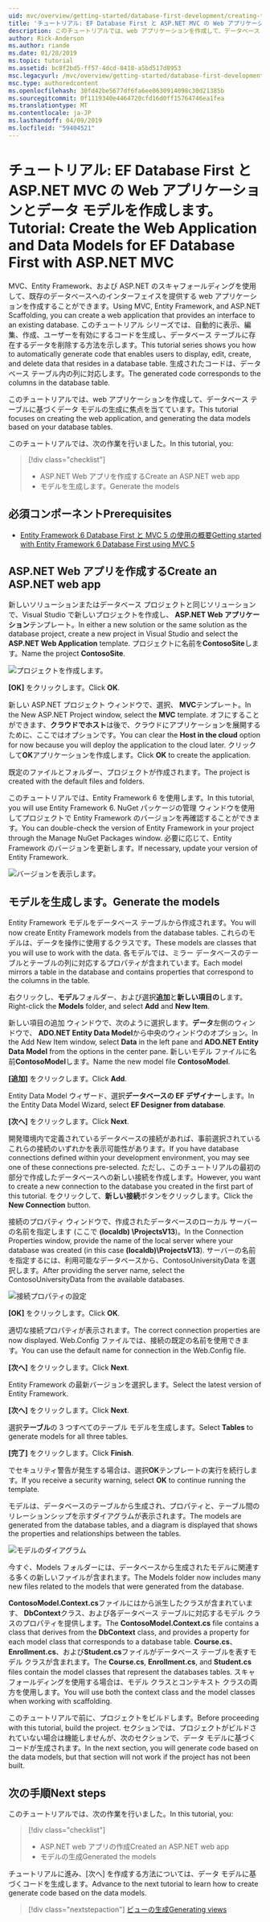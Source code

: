 ```yaml
---
uid: mvc/overview/getting-started/database-first-development/creating-the-web-application
title: 'チュートリアル: EF Database First と ASP.NET MVC の Web アプリケーションとデータ モデルを作成します。'
description: このチュートリアルでは、web アプリケーションを作成して、データベース テーブルに基づくデータ モデルの生成に焦点を当てています。
author: Rick-Anderson
ms.author: riande
ms.date: 01/28/2019
ms.topic: tutorial
ms.assetid: bc8f2bd5-ff57-4dcd-8418-a5bd517d8953
msc.legacyurl: /mvc/overview/getting-started/database-first-development/creating-the-web-application
msc.type: authoredcontent
ms.openlocfilehash: 30fd42be5677df6fa6ee0630914098c30d21385b
ms.sourcegitcommit: 0f1119340e4464720cfd16d0ff15764746ea1fea
ms.translationtype: MT
ms.contentlocale: ja-JP
ms.lasthandoff: 04/09/2019
ms.locfileid: "59404521"
---
```

# <a name="tutorial-create-the-web-application-and-data-models-for-ef-database-first-with-aspnet-mvc"></a><span data-ttu-id="dcdf3-103">チュートリアル: EF Database First と ASP.NET MVC の Web アプリケーションとデータ モデルを作成します。</span><span class="sxs-lookup"><span data-stu-id="dcdf3-103">Tutorial: Create the Web Application and Data Models for EF Database First with ASP.NET MVC</span></span>

 <span data-ttu-id="dcdf3-104">MVC、Entity Framework、および ASP.NET のスキャフォールディングを使用して、既存のデータベースへのインターフェイスを提供する web アプリケーションを作成することができます。</span><span class="sxs-lookup"><span data-stu-id="dcdf3-104">Using MVC, Entity Framework, and ASP.NET Scaffolding, you can create a web application that provides an interface to an existing database.</span></span> <span data-ttu-id="dcdf3-105">このチュートリアル シリーズでは、自動的に表示、編集、作成、ユーザーを有効にするコードを生成し、データベース テーブルに存在するデータを削除する方法を示します。</span><span class="sxs-lookup"><span data-stu-id="dcdf3-105">This tutorial series shows you how to automatically generate code that enables users to display, edit, create, and delete data that resides in a database table.</span></span> <span data-ttu-id="dcdf3-106">生成されたコードは、データベース テーブル内の列に対応します。</span><span class="sxs-lookup"><span data-stu-id="dcdf3-106">The generated code corresponds to the columns in the database table.</span></span>

<span data-ttu-id="dcdf3-107">このチュートリアルでは、web アプリケーションを作成して、データベース テーブルに基づくデータ モデルの生成に焦点を当てています。</span><span class="sxs-lookup"><span data-stu-id="dcdf3-107">This tutorial focuses on creating the web application, and generating the data models based on your database tables.</span></span>

<span data-ttu-id="dcdf3-108">このチュートリアルでは、次の作業を行いました。</span><span class="sxs-lookup"><span data-stu-id="dcdf3-108">In this tutorial, you:</span></span>

> [!div class="checklist"]
> * <span data-ttu-id="dcdf3-109">ASP.NET Web アプリを作成する</span><span class="sxs-lookup"><span data-stu-id="dcdf3-109">Create an ASP.NET web app</span></span>
> * <span data-ttu-id="dcdf3-110">モデルを生成します。</span><span class="sxs-lookup"><span data-stu-id="dcdf3-110">Generate the models</span></span>

## <a name="prerequisites"></a><span data-ttu-id="dcdf3-111">必須コンポーネント</span><span class="sxs-lookup"><span data-stu-id="dcdf3-111">Prerequisites</span></span>

* [<span data-ttu-id="dcdf3-112">Entity Framework 6 Database First と MVC 5 の使用の概要</span><span class="sxs-lookup"><span data-stu-id="dcdf3-112">Getting started with Entity Framework 6 Database First using MVC 5</span></span>](setting-up-database.md)

## <a name="create-an-aspnet-web-app"></a><span data-ttu-id="dcdf3-113">ASP.NET Web アプリを作成する</span><span class="sxs-lookup"><span data-stu-id="dcdf3-113">Create an ASP.NET web app</span></span>

<span data-ttu-id="dcdf3-114">新しいソリューションまたはデータベース プロジェクトと同じソリューションで、Visual Studio で新しいプロジェクトを作成し、 **ASP.NET Web アプリケーション**テンプレート。</span><span class="sxs-lookup"><span data-stu-id="dcdf3-114">In either a new solution or the same solution as the database project, create a new project in Visual Studio and select the **ASP.NET Web Application** template.</span></span> <span data-ttu-id="dcdf3-115">プロジェクトに名前を**ContosoSite**します。</span><span class="sxs-lookup"><span data-stu-id="dcdf3-115">Name the project **ContosoSite**.</span></span>

![プロジェクトを作成します。](creating-the-web-application/_static/image1.png)

<span data-ttu-id="dcdf3-117">**[OK]** をクリックします。</span><span class="sxs-lookup"><span data-stu-id="dcdf3-117">Click **OK**.</span></span>

<span data-ttu-id="dcdf3-118">新しい ASP.NET プロジェクト ウィンドウで、選択、 **MVC**テンプレート。</span><span class="sxs-lookup"><span data-stu-id="dcdf3-118">In the New ASP.NET Project window, select the **MVC** template.</span></span> <span data-ttu-id="dcdf3-119">オフにすることができます、**クラウドでホスト**は後で、クラウドにアプリケーションを展開するために、ここではオプションです。</span><span class="sxs-lookup"><span data-stu-id="dcdf3-119">You can clear the **Host in the cloud** option for now because you will deploy the application to the cloud later.</span></span> <span data-ttu-id="dcdf3-120">クリックして**OK**アプリケーションを作成します。</span><span class="sxs-lookup"><span data-stu-id="dcdf3-120">Click **OK** to create the application.</span></span>

<span data-ttu-id="dcdf3-121">既定のファイルとフォルダー、プロジェクトが作成されます。</span><span class="sxs-lookup"><span data-stu-id="dcdf3-121">The project is created with the default files and folders.</span></span>

<span data-ttu-id="dcdf3-122">このチュートリアルでは、Entity Framework 6 を使用します。</span><span class="sxs-lookup"><span data-stu-id="dcdf3-122">In this tutorial, you will use Entity Framework 6.</span></span> <span data-ttu-id="dcdf3-123">NuGet パッケージの管理 ウィンドウを使用してプロジェクトで Entity Framework のバージョンを再確認することができます。</span><span class="sxs-lookup"><span data-stu-id="dcdf3-123">You can double-check the version of Entity Framework in your project through the Manage NuGet Packages window.</span></span> <span data-ttu-id="dcdf3-124">必要に応じて、Entity Framework のバージョンを更新します。</span><span class="sxs-lookup"><span data-stu-id="dcdf3-124">If necessary, update your version of Entity Framework.</span></span>

![バージョンを表示します。](creating-the-web-application/_static/image3.png)

## <a name="generate-the-models"></a><span data-ttu-id="dcdf3-126">モデルを生成します。</span><span class="sxs-lookup"><span data-stu-id="dcdf3-126">Generate the models</span></span>

<span data-ttu-id="dcdf3-127">Entity Framework モデルをデータベース テーブルから作成されます。</span><span class="sxs-lookup"><span data-stu-id="dcdf3-127">You will now create Entity Framework models from the database tables.</span></span> <span data-ttu-id="dcdf3-128">これらのモデルは、データを操作に使用するクラスです。</span><span class="sxs-lookup"><span data-stu-id="dcdf3-128">These models are classes that you will use to work with the data.</span></span> <span data-ttu-id="dcdf3-129">各モデルでは、ミラー データベースのテーブルとテーブルの列に対応するプロパティが含まれています。</span><span class="sxs-lookup"><span data-stu-id="dcdf3-129">Each model mirrors a table in the database and contains properties that correspond to the columns in the table.</span></span>

<span data-ttu-id="dcdf3-130">右クリックし、**モデル**フォルダー、および選択**追加**と**新しい項目の**します。</span><span class="sxs-lookup"><span data-stu-id="dcdf3-130">Right-click the **Models** folder, and select **Add** and **New Item**.</span></span>

<span data-ttu-id="dcdf3-131">新しい項目の追加 ウィンドウで、次のように選択します。**データ**左側のウィンドウで、 **ADO.NET Entity Data Model**から中央のウィンドウのオプション。</span><span class="sxs-lookup"><span data-stu-id="dcdf3-131">In the Add New Item window, select **Data** in the left pane and **ADO.NET Entity Data Model** from the options in the center pane.</span></span> <span data-ttu-id="dcdf3-132">新しいモデル ファイルに名前**ContosoModel**します。</span><span class="sxs-lookup"><span data-stu-id="dcdf3-132">Name the new model file **ContosoModel**.</span></span>

<span data-ttu-id="dcdf3-133">**[追加]** をクリックします。</span><span class="sxs-lookup"><span data-stu-id="dcdf3-133">Click **Add**.</span></span>

<span data-ttu-id="dcdf3-134">Entity Data Model ウィザード、選択**データベースの EF デザイナー**します。</span><span class="sxs-lookup"><span data-stu-id="dcdf3-134">In the Entity Data Model Wizard, select **EF Designer from database**.</span></span>

<span data-ttu-id="dcdf3-135">**[次へ]** をクリックします。</span><span class="sxs-lookup"><span data-stu-id="dcdf3-135">Click **Next**.</span></span>

<span data-ttu-id="dcdf3-136">開発環境内で定義されているデータベースの接続があれば、事前選択されているこれらの接続のいずれかを表示可能性があります。</span><span class="sxs-lookup"><span data-stu-id="dcdf3-136">If you have database connections defined within your development environment, you may see one of these connections pre-selected.</span></span> <span data-ttu-id="dcdf3-137">ただし、このチュートリアルの最初の部分で作成したデータベースへの新しい接続を作成します。</span><span class="sxs-lookup"><span data-stu-id="dcdf3-137">However, you want to create a new connection to the database you created in the first part of this tutorial.</span></span> <span data-ttu-id="dcdf3-138">をクリックして、**新しい接続**ボタンをクリックします。</span><span class="sxs-lookup"><span data-stu-id="dcdf3-138">Click the **New Connection** button.</span></span>

<span data-ttu-id="dcdf3-139">接続のプロパティ ウィンドウで、作成されたデータベースのローカル サーバーの名前を指定します (ここで **(localdb) \ProjectsV13**)。</span><span class="sxs-lookup"><span data-stu-id="dcdf3-139">In the Connection Properties window, provide the name of the local server where your database was created (in this case **(localdb)\ProjectsV13**).</span></span> <span data-ttu-id="dcdf3-140">サーバーの名前を指定するには、利用可能なデータベースから、ContosoUniversityData を選択します。</span><span class="sxs-lookup"><span data-stu-id="dcdf3-140">After providing the server name, select the ContosoUniversityData from the available databases.</span></span>

![接続プロパティの設定](creating-the-web-application/_static/image8.png)

<span data-ttu-id="dcdf3-142">**[OK]** をクリックします。</span><span class="sxs-lookup"><span data-stu-id="dcdf3-142">Click **OK**.</span></span>

<span data-ttu-id="dcdf3-143">適切な接続プロパティが表示されます。</span><span class="sxs-lookup"><span data-stu-id="dcdf3-143">The correct connection properties are now displayed.</span></span> <span data-ttu-id="dcdf3-144">Web.Config ファイルでは、接続の既定の名前を使用できます。</span><span class="sxs-lookup"><span data-stu-id="dcdf3-144">You can use the default name for connection in the Web.Config file.</span></span>

<span data-ttu-id="dcdf3-145">**[次へ]** をクリックします。</span><span class="sxs-lookup"><span data-stu-id="dcdf3-145">Click **Next**.</span></span>

<span data-ttu-id="dcdf3-146">Entity Framework の最新バージョンを選択します。</span><span class="sxs-lookup"><span data-stu-id="dcdf3-146">Select the latest version of Entity Framework.</span></span>

<span data-ttu-id="dcdf3-147">**[次へ]** をクリックします。</span><span class="sxs-lookup"><span data-stu-id="dcdf3-147">Click **Next**.</span></span>

<span data-ttu-id="dcdf3-148">選択**テーブル**の 3 つすべてのテーブル モデルを生成します。</span><span class="sxs-lookup"><span data-stu-id="dcdf3-148">Select **Tables** to generate models for all three tables.</span></span>

<span data-ttu-id="dcdf3-149">**[完了]** をクリックします。</span><span class="sxs-lookup"><span data-stu-id="dcdf3-149">Click **Finish**.</span></span>

<span data-ttu-id="dcdf3-150">でセキュリティ警告が発生する場合は、選択**OK**テンプレートの実行を続行します。</span><span class="sxs-lookup"><span data-stu-id="dcdf3-150">If you receive a security warning, select **OK** to continue running the template.</span></span>

<span data-ttu-id="dcdf3-151">モデルは、データベースのテーブルから生成され、プロパティと、テーブル間のリレーションシップを示すダイアグラムが表示されます。</span><span class="sxs-lookup"><span data-stu-id="dcdf3-151">The models are generated from the database tables, and a diagram is displayed that shows the properties and relationships between the tables.</span></span>

![モデルのダイアグラム](creating-the-web-application/_static/image11.png)

<span data-ttu-id="dcdf3-153">今すぐ、Models フォルダーには、データベースから生成されたモデルに関連する多くの新しいファイルが含まれます。</span><span class="sxs-lookup"><span data-stu-id="dcdf3-153">The Models folder now includes many new files related to the models that were generated from the database.</span></span>

<span data-ttu-id="dcdf3-154">**ContosoModel.Context.cs**ファイルにはから派生したクラスが含まれています、 **DbContext**クラス、および各データベース テーブルに対応するモデル クラスのプロパティを提供します。</span><span class="sxs-lookup"><span data-stu-id="dcdf3-154">The **ContosoModel.Context.cs** file contains a class that derives from the **DbContext** class, and provides a property for each model class that corresponds to a database table.</span></span> <span data-ttu-id="dcdf3-155">**Course.cs**、 **Enrollment.cs**、および**Student.cs**ファイルがデータベース テーブルを表すモデル クラスが含まれます。</span><span class="sxs-lookup"><span data-stu-id="dcdf3-155">The **Course.cs**, **Enrollment.cs**, and **Student.cs** files contain the model classes that represent the databases tables.</span></span> <span data-ttu-id="dcdf3-156">スキャフォールディングを使用する場合は、モデル クラスとコンテキスト クラスの両方を使用します。</span><span class="sxs-lookup"><span data-stu-id="dcdf3-156">You will use both the context class and the model classes when working with scaffolding.</span></span>

<span data-ttu-id="dcdf3-157">このチュートリアルで前に、プロジェクトをビルドします。</span><span class="sxs-lookup"><span data-stu-id="dcdf3-157">Before proceeding with this tutorial, build the project.</span></span> <span data-ttu-id="dcdf3-158">セクションでは、プロジェクトがビルドされていない場合は機能しませんが、次のセクションで、データ モデルに基づくコードが生成されます。</span><span class="sxs-lookup"><span data-stu-id="dcdf3-158">In the next section, you will generate code based on the data models, but that section will not work if the project has not been built.</span></span>

## <a name="next-steps"></a><span data-ttu-id="dcdf3-159">次の手順</span><span class="sxs-lookup"><span data-stu-id="dcdf3-159">Next steps</span></span>

<span data-ttu-id="dcdf3-160">このチュートリアルでは、次の作業を行いました。</span><span class="sxs-lookup"><span data-stu-id="dcdf3-160">In this tutorial, you:</span></span>

> [!div class="checklist"]
> * <span data-ttu-id="dcdf3-161">ASP.NET web アプリの作成</span><span class="sxs-lookup"><span data-stu-id="dcdf3-161">Created an ASP.NET web app</span></span>
> * <span data-ttu-id="dcdf3-162">モデルの生成</span><span class="sxs-lookup"><span data-stu-id="dcdf3-162">Generated the models</span></span>

<span data-ttu-id="dcdf3-163">チュートリアルに進み、[次へ] を作成する方法については、データ モデルに基づくコードを生成します。</span><span class="sxs-lookup"><span data-stu-id="dcdf3-163">Advance to the next tutorial to learn how to create generate code based on the data models.</span></span>
> [!div class="nextstepaction"]
> [<span data-ttu-id="dcdf3-164">ビューの生成</span><span class="sxs-lookup"><span data-stu-id="dcdf3-164">Generating views</span></span>](generating-views.md)
